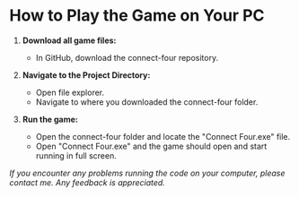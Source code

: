 # How to Play the Game on Your PC

1. **Download all game files:**
   - In GitHub, download the connect-four repository.

2. **Navigate to the Project Directory:**
   - Open file explorer.
   - Navigate to where you downloaded the connect-four folder. 

2. **Run the game:**
   - Open the connect-four folder and locate the "Connect Four.exe" file.
   - Open "Connect Four.exe" and the game should open and start running in full screen.


*If you encounter any problems running the code on your computer, please contact me.*
*Any feedback is appreciated.*